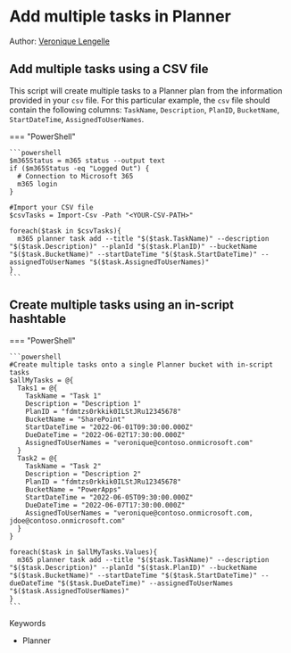 # Add multiple tasks in Planner

Author: [Veronique Lengelle](https://veronicageek.com/2019/get-files-with-specific-names/)

## Add multiple tasks using a CSV file

This script will create multiple tasks to a Planner plan from the information provided in your `csv` file. For this particular example, the `csv` file should contain the following columns: `TaskName`, `Description`, `PlanID`, `BucketName`, `StartDateTime`, `AssignedToUserNames`.

=== "PowerShell"

    ```powershell
    $m365Status = m365 status --output text
    if ($m365Status -eq "Logged Out") {
      # Connection to Microsoft 365
      m365 login
    }

    #Import your CSV file
    $csvTasks = Import-Csv -Path "<YOUR-CSV-PATH>"

    foreach($task in $csvTasks){
      m365 planner task add --title "$($task.TaskName)" --description "$($task.Description)" --planId "$($task.PlanID)" --bucketName "$($task.BucketName)" --startDateTime "$($task.StartDateTime)" --assignedToUserNames "$($task.AssignedToUserNames)"
    }
    ```

## Create multiple tasks using an in-script hashtable

=== "PowerShell"

    ```powershell
    #Create multiple tasks onto a single Planner bucket with in-script tasks
    $allMyTasks = @{
      Taks1 = @{
        TaskName = "Task 1"
        Description = "Description 1"
        PlanID = "fdmtzs0rkkik0ILStJRu12345678"
        BucketName = "SharePoint"
        StartDateTime = "2022-06-01T09:30:00.000Z"
        DueDateTime = "2022-06-02T17:30:00.000Z"
        AssignedToUserNames = "veronique@contoso.onmicrosoft.com"
      }
      Task2 = @{
        TaskName = "Task 2"
        Description = "Description 2"
        PlanID = "fdmtzs0rkkik0ILStJRu12345678"
        BucketName = "PowerApps"
        StartDateTime = "2022-06-05T09:30:00.000Z"
        DueDateTime = "2022-06-07T17:30:00.000Z"
        AssignedToUserNames = "veronique@contoso.onmicrosoft.com, jdoe@contoso.onmicrosoft.com"
      }
    }

    foreach($task in $allMyTasks.Values){
      m365 planner task add --title "$($task.TaskName)" --description "$($task.Description)" --planId "$($task.PlanID)" --bucketName "$($task.BucketName)" --startDateTime "$($task.StartDateTime)" --dueDateTime "$($task.DueDateTime)" --assignedToUserNames "$($task.AssignedToUserNames)"
    }
    ```

Keywords

-   Planner
